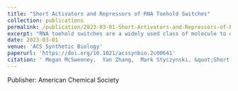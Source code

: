 ```yaml
---
title: "Short Activators and Repressors of RNA Toehold Switches"
collection: publications
permalink: /publication/2023-03-01-Short-Activators-and-Repressors-of-RNA-Toehold-Switches
excerpt: "RNA toehold switches are a widely used class of molecule to detect specific RNA “trigger” sequences, but their design, intended function, and characterization to date leave it unclear whether they can function properly with triggers shorter than 36 nucleotides. Here, we explore the feasibility of using standard toehold switches with 23-nucleotide truncated triggers. We assess the crosstalk of different triggers with significant homology and identify a highly sensitive trigger region where just one mutation from the consensus trigger sequence can reduce switch activation by 98.6\%. However, we also find that triggers with as many as seven mutations outside of this region can still lead to 5-fold induction of the switch. We also present a new approach using 18- to 22-nucleotide triggers as translational repressors for toehold switches and assess the off-target regulation for this strategy as well. The development and characterization of these strategies could help enable applications like microRNA sensors, where well-characterized crosstalk between sensors and detection of short target sequences are critical. <br/><img src='/images/ShortRNA_Toehold.png'>"
date: 2023-03-01
venue: 'ACS Synthetic Biology'
paperurl: 'https://doi.org/10.1021/acssynbio.2c00641'
citation: ' Megan McSweeney,  Yan Zhang,  Mark Styczynski, &quot;Short Activators and Repressors of RNA Toehold Switches.&quot; ACS Synthetic Biology, 2023.'
---
```

Publisher: American Chemical Society